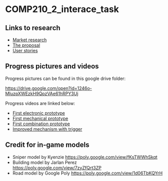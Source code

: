 # COMP210_2_interace_task

## Links to research
* [Market research](https://github.com/Newtoto/COMP210_2_interace_task/blob/master/MarketResearch.md)
* [The proposal](https://github.com/Newtoto/COMP210_2_interace_task/blob/master/VRProposal.md)
* [User stories](https://github.com/Newtoto/COMP210_2_interace_task/blob/master/UserStories.MD)

## Progress pictures and videos
Progress pictures can be found in this google drive folder:

https://drive.google.com/open?id=1246o-MIuzpXWEzkH9QpzVAe61hRPY3Uj

Progress videos are linked below:

* [First electronic prototype](https://www.youtube.com/watch?v=xt4TcBBXAcA)
* [First mechanical prototype](https://www.youtube.com/watch?v=oNCwUiPBJ60)
* [First combination prototype](https://youtu.be/oeCGVCwy2tE)
* [Improved mechanism with trigger](https://youtu.be/PdnhnfiuEVg)

## Credit for in-game models
* Sniper model by Kyenzie https://poly.google.com/view/fKsTWWhSkqt
* Building model by Jarlan Perez https://poly.google.com/view/7zyZfQrt3ZP
* Road model by Google Poly https://poly.google.com/view/1d06TbKQYrH
